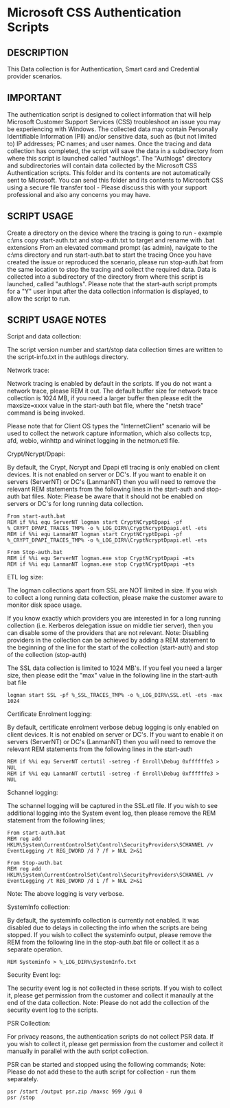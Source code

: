 # Microsoft CSS Authentication Scripts

## DESCRIPTION

This Data collection is for Authentication, Smart card and Credential provider scenarios.


## IMPORTANT

The authentication script is designed to collect information that will help Microsoft Customer Support Services (CSS) troubleshoot an issue you may be experiencing with Windows.
The collected data may contain Personally Identifiable Information (PII) and/or sensitive data, such as (but not limited to) IP addresses; PC names; and user names.
Once the tracing and data collection has completed, the script will save the data in a subdirectory from where this script is launched called "authlogs".
The "Authlogs" directory and subdirectories will contain data collected by the Microsoft CSS Authentication scripts.
This folder and its contents are not automatically sent to Microsoft.
You can send this folder and its contents to Microsoft CSS using a secure file transfer tool - Please discuss this with your support professional and also any concerns you may have.



## SCRIPT USAGE

Create a directory on the device where the tracing is going to run - example c:\ms
copy start-auth.txt and stop-auth.txt to target and rename with .bat extensions
From an elevated command prompt (as admin), navigate to the c:\ms directory and run start-auth.bat to start the tracing
Once you have created the issue or reproduced the scenario, please run stop-auth.bat from the same location to stop the tracing and collect the required data.
Data is collected into a subdirectory of the directory from where this script is launched, called "authlogs".
Please note that the start-auth script prompts for a "Y" user input after the data collection information is displayed, to allow the script to run.


## SCRIPT USAGE NOTES

Script and data collection:

The script version number and start/stop data collection times are written to the script-info.txt in the authlogs directory.


Network trace:

Network tracing is enabled by default in the scripts. If you do not want a network trace, please REM it out.
The default buffer size for network trace collection is 1024 MB, if you need a larger buffer then please edit the maxsize=xxxx value in the start-auth bat file, where the "netsh trace" command is being invoked.

Please note that for Client OS types the "InternetClient" scenario will be used to collect the network capture information, which also collects tcp, afd, webio, winhttp and wininet logging in the netmon.etl file.


Crypt/Ncrypt/Dpapi:

By default, the Crypt, Ncrypt and Dpapi etl tracing is only enabled on client devices.
It is not enabled on server or DC's.
If you want to enable it on servers (ServerNT) or DC's (LanmanNT)  then you will need to remove the relevant REM statements from the following lines in the start-auth and stop-auth bat files.
Note: Please be aware that it should not be enabled on servers or DC's for long running data collection.

	From start-auth.bat
	REM if %%i equ ServerNT logman start CryptNCryptDpapi -pf %_CRYPT_DPAPI_TRACES_TMP% -o %_LOG_DIR%\CryptNcryptDpapi.etl -ets
	REM if %%i equ LanmanNT logman start CryptNCryptDpapi -pf %_CRYPT_DPAPI_TRACES_TMP% -o %_LOG_DIR%\CryptNcryptDpapi.etl -ets

	From Stop-auth.bat
	REM if %%i equ ServerNT logman.exe stop CryptNCryptDpapi -ets
	REM if %%i equ LanmanNT logman.exe stop CryptNCryptDpapi -ets


ETL log size:

The logman collections apart from SSL are NOT limited in size.
If you wish to collect a long running data collection, please make the customer aware to monitor disk space usage.

If you know exactly which providers you are interested in for a long running collection (i.e. Kerberos delegation issue on middle tier server), then you can disable some of the providers that are not relevant.
Note: Disabling providers in the collection can be achieved by adding a REM statement to the beginning of the line for the start of the collection (start-auth) and stop of the collection (stop-auth)

The SSL data collection is limited to 1024 MB's.
If you feel you need a larger size, then please edit the "max" value in the following line in the start-auth bat file

	logman start SSL -pf %_SSL_TRACES_TMP% -o %_LOG_DIR%\SSL.etl -ets -max 1024


Certificate Enrolment logging:

By default, certificate enrolment verbose debug logging is only enabled on client devices.
It is not enabled on server or DC's.
If you want to enable it on servers (ServerNT) or DC's (LanmanNT)  then you will need to remove the relevant REM statements from the following lines in the start-auth

	REM if %%i equ ServerNT certutil -setreg -f Enroll\Debug 0xffffffe3 > NUL
	REM if %%i equ LanmanNT certutil -setreg -f Enroll\Debug 0xffffffe3 > NUL


Schannel logging:

The schannel logging will be captured in the SSL.etl file.
If you wish to see additional logging into the System event log, then please remove the REM statement from the following lines;

	From start-auth.bat
	REM reg add HKLM\System\CurrentControlSet\Control\SecurityProviders\SCHANNEL /v EventLogging /t REG_DWORD /d 7 /f > NUL 2>&1

	From Stop-auth.bat
	REM reg add HKLM\System\CurrentControlSet\Control\SecurityProviders\SCHANNEL /v EventLogging /t REG_DWORD /d 1 /f > NUL 2>&1

Note: The above logging is very verbose.
	

SystemInfo collection:

By default, the systeminfo collection is currently not enabled. 
It was disabled due to delays in collecting the info when the scripts are being stopped.
If you wish to collect the systeminfo output, please remove the REM from the following line in the stop-auth.bat file or collect it as a separate operation.

	REM Systeminfo > %_LOG_DIR%\SystemInfo.txt


Security Event log:

The security event log is not collected in these scripts.
If you wish to collect it, please get permission from the customer and collect it manaully at the end of the data collection.
Note: Please do not add the collection of the security event log to the scripts.


PSR Collection:

For privacy reasons, the authentication scripts do not collect PSR data.
If you wish to collect it, please get permission from the customer and collect it manually in parallel with the auth script collection.

PSR can be started and stopped using the following commands;
Note: Please do not add these to the auth script for collection - run them separately.

	psr /start /output psr.zip /maxsc 999 /gui 0
	psr /stop